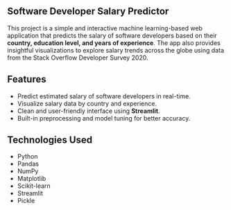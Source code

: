 ## Software Developer Salary Predictor

This project is a simple and interactive machine learning-based web application that predicts the salary of software developers based on their **country, education level, and years of experience**. 
The app also provides insightful visualizations to explore salary trends across the globe using data from the Stack Overflow Developer Survey 2020.

## Features

- Predict estimated salary of software developers in real-time.
- Visualize salary data by country and experience.
- Clean and user-friendly interface using **Streamlit**.
- Built-in preprocessing and model tuning for better accuracy.

## Technologies Used

- Python
- Pandas
- NumPy
- Matplotlib
- Scikit-learn
- Streamlit
- Pickle
